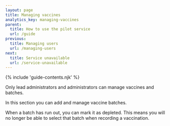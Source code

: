 ```yaml
---
layout: page
title: Managing vaccines
analytics_key: managing-vaccines
parent:
  title: How to use the pilot service
  url: /guide
previous:
  title: Managing users
  url: /managing-users
next:
  title: Service unavailable
  url: /service-unavailable
---
```


{% include 'guide-contents.njk' %}

Only lead administrators and administrators can manage vaccines and batches.

In this section you can add and manage vaccine batches.

When a batch has run out, you can mark it as depleted. This means you will no longer be able to select that batch when recording a vaccination.

